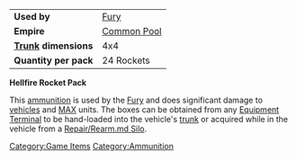 |                                             |                                          |
| ------------------------------------------- | ---------------------------------------- |
| **Used by**                                 | [Fury](Fury.md "wikilink")               |
| **Empire**                                  | [Common Pool](Common_Pool.md "wikilink") |
| **[Trunk](Trunk.md "wikilink") dimensions** | 4x4                                      |
| **Quantity per pack**                       | 24 Rockets                               |

**Hellfire Rocket Pack**

This [ammunition](ammunition.md "wikilink") is used by the
[Fury](Fury.md "wikilink") and does significant damage to
[vehicles](vehicles.md "wikilink") and [MAX](MAX.md "wikilink") units. The
boxes can be obtained from any [Equipment
Terminal](Equipment_Terminal.md "wikilink") to be hand-loaded into the
vehicle's [trunk](trunk.md "wikilink") or acquired while in the vehicle
from a [Repair/Rearm.md Silo](Repair/Rearm_Silo.md "wikilink").

[Category:Game Items](Category:Game_Items.md "wikilink")
[Category:Ammunition](Category:Ammunition.md "wikilink")
